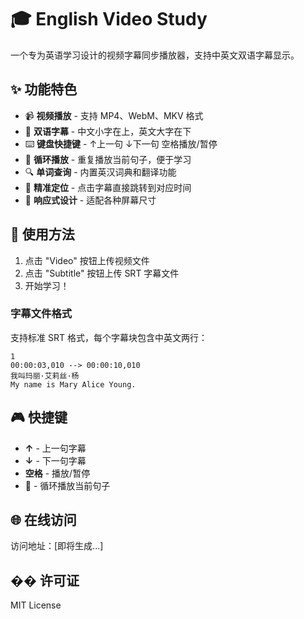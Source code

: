 # 🎓 English Video Study

一个专为英语学习设计的视频字幕同步播放器，支持中英文双语字幕显示。

## ✨ 功能特色

- 📹 **视频播放** - 支持 MP4、WebM、MKV 格式
- 📝 **双语字幕** - 中文小字在上，英文大字在下
- ⌨️ **键盘快捷键** - ↑上一句 ↓下一句 空格播放/暂停
- 🔄 **循环播放** - 重复播放当前句子，便于学习
- 🔍 **单词查询** - 内置英汉词典和翻译功能
- 🎯 **精准定位** - 点击字幕直接跳转到对应时间
- 📱 **响应式设计** - 适配各种屏幕尺寸

## 🚀 使用方法

1. 点击 "Video" 按钮上传视频文件
2. 点击 "Subtitle" 按钮上传 SRT 字幕文件
3. 开始学习！

### 字幕文件格式

支持标准 SRT 格式，每个字幕块包含中英文两行：

```
1
00:00:03,010 --> 00:00:10,010
我叫玛丽·艾莉丝·杨
My name is Mary Alice Young.
```

## 🎮 快捷键

- **↑** - 上一句字幕
- **↓** - 下一句字幕  
- **空格** - 播放/暂停
- **🔄** - 循环播放当前句子

## 🌐 在线访问

访问地址：[即将生成...]

## �� 许可证

MIT License 